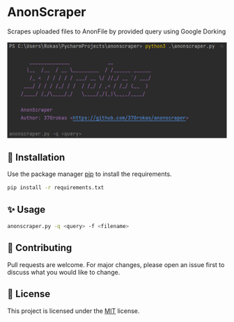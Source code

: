 # AnonScraper

Scrapes uploaded files to AnonFile by provided query using Google Dorking <br><br>
![Main Menu][img_main]

## 🔧 Installation
Use the package manager [pip][url_pip] to install the requirements.

```bash
pip install -r requirements.txt
```

## ✨ Usage

```bash
anonscraper.py -q <query> -f <filename>
```

## 🤝 Contributing

Pull requests are welcome. For major changes, please open an issue first to discuss what you would like to change.

## 📝 License
This project is licensed under the [MIT][url_mit] license.

[url_pip]: https://pip.pypa.io/en/stable/
[url_mit]: https://choosealicense.com/licenses/mit/

[img_main]: img/main.png